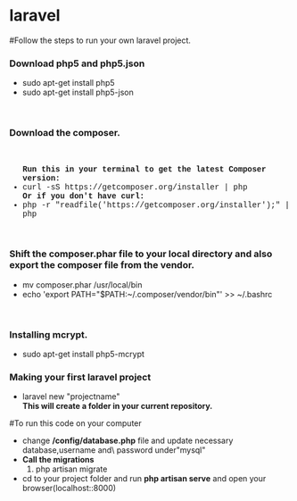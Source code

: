 # laravel

#Follow the steps to run your own laravel project.
<h3>Download php5 and php5.json</h3>
<ul>
  <li>sudo apt-get install php5</li>
  <li> sudo apt-get install php5-json</li>
</ul>
<br/>
<h3> Download the composer.</h3><br/>
<ul style="font-family:'Courier New'">
  <b>Run this in your terminal to get the latest Composer version:</b>
  <li>curl -sS https://getcomposer.org/installer | php</li>
  <b>Or if you don't have curl:</b>
  <li>php -r "readfile('https://getcomposer.org/installer');" | php</li>
</ul>
<br/>

<h3>Shift the composer.phar file to your local directory and also export the composer file from the vendor.</h3>
<ul style=:"font-family:'Courier New'">
  <li> mv composer.phar /usr/local/bin</li>
  <li>echo 'export PATH="$PATH:~/.composer/vendor/bin"' >> ~/.bashrc</li>
</ul>
<br/>

<h3>Installing mcrypt.</h3>
<ul>
  <li> sudo apt-get install php5-mcrypt</li>
</ul>


<h3>Making your first laravel project</h3>
<ul>
  <li>laravel new "projectname"</li>
  <b>This will create a folder in your current repository.</b>
</ul>

#To run this code on your computer 
  <ul>
    <li>change <b> /config/database.php</b> file and update necessary database,username and\
    password under"mysql"</li>
    <li><b>Call the migrations</b> 
        <ol>
          <li> php artisan migrate</li>
        </ol
    </li>
    <li> cd  to your project folder and run <b>php artisan serve</b> and open your browser(localhost::8000) </li>
  </ul>
